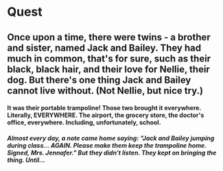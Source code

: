 # Quest

## Once upon a time, there were twins - a brother and sister, named Jack and Bailey.  They had much in common, that's for sure, such as their black, black hair, and their love for Nellie, their dog.  But there's one thing Jack and Bailey cannot live without. (Not Nellie, but nice try.) 

#### It was their portable trampoline! Those two brought it everywhere.  Literally, EVERYWHERE.  The airport, the grocery store, the doctor's office, everywhere.  Including, unfortunately, school. 

##### Almost every day, a note came home saying: "Jack and Bailey jumping during class... AGAIN. Please make them keep the trampoline home. Signed, Mrs. Jennafer."  But they didn't listen.  They kept on bringing the thing.  Until... 


